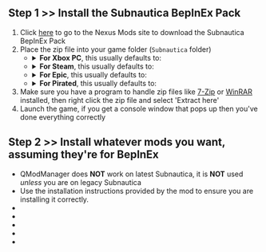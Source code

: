 
## **Step 1** >> Install the Subnautica BepInEx Pack
1. Click [here]() to go to the Nexus Mods site to download the Subnautica BepInEx Pack
2. Place the zip file into your game folder (`Subnautica` folder)
   - <details><summary><b>For Xbox PC</b>, this usually defaults to:</summary><code>C:\XboxGames\Subnautica\Content</code>
   - <details><summary><b>For Steam</b>, this usually defaults to:</summary><code>C:\Program Files (x86)\Steam\steamapps\common\Subnautica</code>
   - <details><summary><b>For Epic</b>, this usually defaults to:</summary><code>C:\Program Files\Epic Games\Subnautica</code>
   - <details><summary><b>For Pirated</b>, this usually defaults to:</summary><code>We're no strangers to love. You know the rules and so do I. A full commitment's what I'm thinking of. You wouldn't get this from any other guy. I just wanna tell you how I'm feeling. Gotta make you understand. Never gonna give you up. Never gonna let you down. Never gonna run around and desert you. Never gonna make you cry. Never gonna say goodbye. Never gonna tell a lie and hurt you. <3</code></details>
3. Make sure you have a program to handle zip files like [7-Zip](https://7-zip.org/) or [WinRAR](https://www.rarlab.com/download.htm) installed, then right click the zip file and select 'Extract here'
4. Launch the game, if you get a console window that pops up then you've done everything correctly

## **Step 2** >> Install whatever mods you want, assuming they're for BepInEx
- QModManager does **NOT** work on latest Subnautica, it is **NOT** used *unless* you are on legacy Subnautica
- Use the installation instructions provided by the mod to ensure you are installing it correctly. 
- 
- 
- 
- 
- 